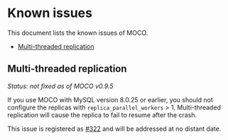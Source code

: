# Known issues

This document lists the known issues of MOCO.

- [Multi-threaded replication](#multi-threaded-replication)

## Multi-threaded replication

_Status: not fixed as of MOCO v0.9.5_

If you use MOCO with MySQL version 8.0.25 or earlier, you should not configure the replicas with `replica_parallel_workers` > 1.
Multi-threaded replication will cause the replica to fail to resume after the crash.

This issue is registered as [#322](https://github.com/cybozu-go/moco/issues/322) and will be addressed at no distant date.
